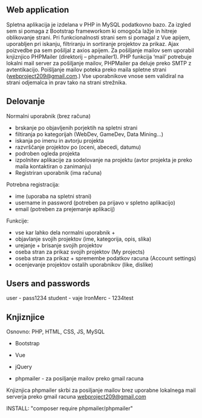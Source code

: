 ## Web application
Spletna aplikacija je izdelana v PHP in MySQL podatkovno bazo. Za izgled sem si pomaga z Bootstrap frameworkom ki omogoča lažje in hitreje oblikovanje strani. Pri funkcionalnosti strani sem si pomagal z Vue apijem, uporabljen pri iskanju, filtriranju in sortiranje projektov za prikaz. Ajax poizvedbe pa sem pošiljal z axios apijem. Za pošiljanje mailov sem uporabil knjiznjico PHPMailer (direktorij – phpmailer1). PHP funkcija ‘mail’ potrebuje lokalni mail server za pošiljanje mailov, PHPMailer pa deluje preko SMTP z avtentikacijo. Poišljanje mailov poteka preko maila spletne strani (webproject209@gmail.com.) Vse uporabnikove vnose sem validiral na strani odjemalca in prav tako na strani strežnika.

## Delovanje
Normalni uporabnik (brez računa)
- brskanje po objavljenih porjektih na spletni strani
- filtiranja po kategorijah (WebDev, GameDev, Data Mining…)
- iskanja po imenu in avtorju projekta
- razvrščanje projektov po (oceni, abecedi, datumu)
- podroben ogleda projekta
- izpolnitev aplikacije za sodelovanje na projektu (avtor projekta je preko maila kontaktiran o zanimanju)
- Registriran uporabnik (ima računa)

Potrebna registracija:
- ime (uporaba na spletni strani)
- username in password (potreben pa prijavo v spletno aplikacijo)
- email (potreben za prejemanje aplikacij)

Funkcije:
- vse kar lahko dela normalni uporabnik +
- objavlanje svojih projektov (ime, kategorija, opis, slika)
- urejanje + brisanje svojih projektov
- oseba stran za prikaz svojih projektov (My projects)
- oseba stran za prikaz + spremembe podatkov racuna (Account settings)
- ocenjevanje projektov ostalih uporabnikov (like, dislike)

## Users and passwords

user - pass1234
student - vaje
IronMerc - 1234test


## Knjiznjice 

Osnovno: PHP, HTML, CSS, JS, MySQL

* Bootstrap
* Vue
* jQuery  

* phpmailer - za posiljanje mailov preko gmail racuna

Knjiznjica phpmailer skrbi za posiljanje mailov brez uporabne 
lokalnega mail serverja preko gmail racuna webproject209@gmail.com

INSTALL: "composer require phpmailer/phpmailer"
